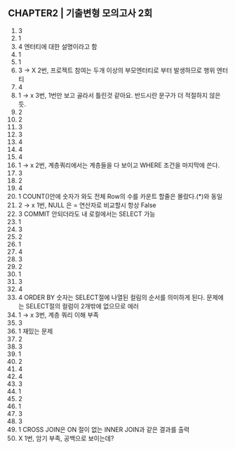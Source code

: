 ## CHAPTER2 | 기출변형 모의고사 2회

1. 3
2. 1
3. 4
  엔터티에 대한 설명이라고 함
4. 1
5. 1
6. 3 -> X
  2번, 프로젝트 참여는 두개 이상의 부모엔터티로 부터 발생하므로 행위 엔터티
7. 4
8. 1 -> x
  3번, 1번만 보고 골라서 틀린것 같아요. 반드시란 문구가 더 적절하지 않은 듯.
9. 2
10. 2
11. 3
12. 3
13. 4
14. 4
15. 4
16. 1 -> x
  2번, 계층쿼리에서는 계층들을 다 보이고 WHERE 조건을 마지막에 쓴다.
17. 3
18. 2
19. 4
20. 1
  COUNT()안에 숫자가 와도 전체 Row의 수를 카운트 할줄은 몰랐다.(*)와 동일
21. 2 -> x
  1번, NULL 은 = 연산자로 비교할시 항상 False
22. 3
  COMMIT 안되더라도 내 로컬에서는 SELECT 가능
23. 1
24. 3
25. 2
26. 1
27. 4
28. 3
29. 2
30. 1
31. 3
32. 4
33. 4
  ORDER BY 숫자는 SELECT절에 나열된 컬림의 순서를 의미하게 된다. 문제에는 SELECT절의 컬럼이 2개밖에 없으므로 에러
34. 1 -> x
  3번, 계층 쿼리 이해 부족
35. 3
36. 1
  재밌는 문제
37. 2
38. 3
39. 1
40. 2
41. 4
42. 4
43. 3
44. 1
45. 2
46. 1
47. 3
48. 3
49. 1
  CROSS JOIN은 ON 절이 없는 INNER JOIN과 같은 결과를 출력
50. X
  1번, 암기 부족, 공백으로 보이는데?









